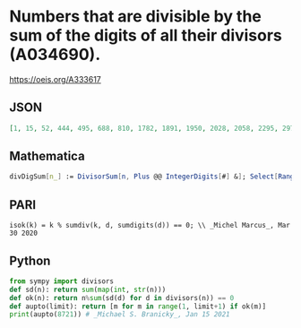 # Numbers that are divisible by the sum of the digits of all their divisors \(A034690\)\.
https://oeis.org/A333617
## JSON
```JSON
[1, 15, 52, 444, 495, 688, 810, 1782, 1891, 1950, 2028, 2058, 2295, 2970, 3007, 3312, 3510, 4092, 4284, 4681, 4687, 4824, 4992, 5143, 5307, 5356, 5487, 5742, 5775, 5829, 6724, 6750, 6900, 6913, 6972, 7141, 7471, 7560, 7650, 7722, 7783, 7807, 8280, 8325, 8700, 8721]
```
## Mathematica
```Mathematica
divDigSum[n_] := DivisorSum[n, Plus @@ IntegerDigits[#] &]; Select[Range[10^4], Divisible[#, divDigSum[#]] &]
```
## PARI
```PARI
isok(k) = k % sumdiv(k, d, sumdigits(d)) == 0; \\ _Michel Marcus_, Mar 30 2020
```
## Python
```Python
from sympy import divisors
def sd(n): return sum(map(int, str(n)))
def ok(n): return n%sum(sd(d) for d in divisors(n)) == 0
def aupto(limit): return [m for m in range(1, limit+1) if ok(m)]
print(aupto(8721)) # _Michael S. Branicky_, Jan 15 2021
```
